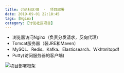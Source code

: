 ```yaml
---
title: 讨论社区48  -  项目部署
date: 2019-09-01 22:18:45
tags: [Nginx]
category: [讨论社区项目]
---
```


* 浏览器访问Nginx（负责分发请求，反向代理）
* Tomcat服务器（装JRE和Maven）
* MySQL、Redis、Kafka、Elasticsearch、Wkhtmltopdf
* Putty(访问服务器的客户端)

![项目部署框架](https://i2.tiimg.com/726074/87e4a37ae38d5716.png)